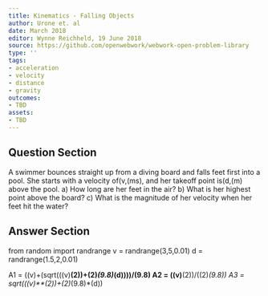 ```yaml
---
title: Kinematics - Falling Objects
author: Urone et. al
date: March 2018
editor: Wynne Reichheld, 19 June 2018
source: https://github.com/openwebwork/webwork-open-problem-library
type: ''
tags:
- acceleration
- velocity
- distance
- gravity
outcomes:
- TBD
assets:
- TBD
---
```


## Question Section 

A swimmer bounces straight up from a diving board and falls feet first into a pool. She starts with a velocity of(v,(ms), and her takeoff point is(d,(m) above the pool. 
a) How long are her feet in the air? 
b) What is her highest point above the board?
c) What is the magnitude of her velocity when her feet hit the water?

## Answer Section

from random import randrange
v = randrange(3,5,0.01)
d = randrange(1.5,2,0.01)

A1 = ((v)+(sqrt(((v)**(2))+(2)*(9.8)*(d))))/(9.8)
A2 = ((v)**(2))/((2)*(9.8))
A3 = sqrt(((v)**(2))+(2)*(9.8)*(d))